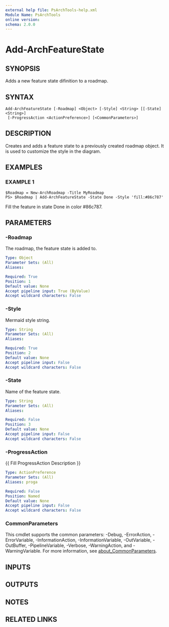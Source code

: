 ```yaml
---
external help file: PsArchTools-help.xml
Module Name: PsArchTools
online version:
schema: 2.0.0
---
```


# Add-ArchFeatureState

## SYNOPSIS
Adds a new feature state difinition to a roadmap.

## SYNTAX

```
Add-ArchFeatureState [-Roadmap] <Object> [-Style] <String> [[-State] <String>]
 [-ProgressAction <ActionPreference>] [<CommonParameters>]
```

## DESCRIPTION
Creates and adds a feature state to a previously created roadmap object.
It is used to customize the style in the diagram.

## EXAMPLES

### EXAMPLE 1
```
$Roadmap = New-ArchRoadmap -Title MyRoadmap
PS> $Roadmap | Add-ArchFeatureState -State Done -Style 'fill:#86c787'
```

Fill the feature in state Done in color #86c787.

## PARAMETERS

### -Roadmap
The roadmap, the feature state is added to.

```yaml
Type: Object
Parameter Sets: (All)
Aliases:

Required: True
Position: 1
Default value: None
Accept pipeline input: True (ByValue)
Accept wildcard characters: False
```

### -Style
Mermaid style string.

```yaml
Type: String
Parameter Sets: (All)
Aliases:

Required: True
Position: 2
Default value: None
Accept pipeline input: False
Accept wildcard characters: False
```

### -State
Name of the feature state.

```yaml
Type: String
Parameter Sets: (All)
Aliases:

Required: False
Position: 3
Default value: None
Accept pipeline input: False
Accept wildcard characters: False
```

### -ProgressAction
{{ Fill ProgressAction Description }}

```yaml
Type: ActionPreference
Parameter Sets: (All)
Aliases: proga

Required: False
Position: Named
Default value: None
Accept pipeline input: False
Accept wildcard characters: False
```

### CommonParameters
This cmdlet supports the common parameters: -Debug, -ErrorAction, -ErrorVariable, -InformationAction, -InformationVariable, -OutVariable, -OutBuffer, -PipelineVariable, -Verbose, -WarningAction, and -WarningVariable. For more information, see [about_CommonParameters](http://go.microsoft.com/fwlink/?LinkID=113216).

## INPUTS

## OUTPUTS

## NOTES

## RELATED LINKS
